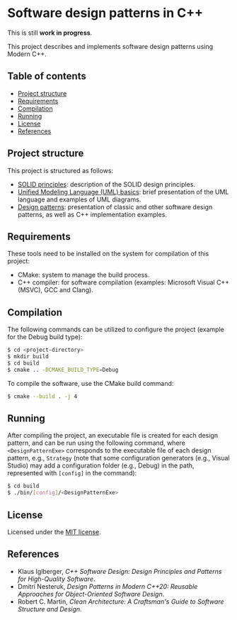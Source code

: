 # Software design patterns in C++

This is still **work in progress**.

This project describes and implements software design patterns using Modern C++.

## Table of contents

- [Project structure](#project-structure)
- [Requirements](#requirements)
- [Compilation](#compilation)
- [Running](#running)
- [License](#license)
- [References](#references)

## Project structure

This project is structured as follows:

- [SOLID principles](./solid): description of the SOLID design principles.
- [Unified Modeling Language (UML) basics](./uml): brief presentation of the UML language and examples of UML diagrams.
- [Design patterns](./designPatterns): presentation of classic and other software design patterns, as well as C++ implementation examples.

## Requirements

These tools need to be installed on the system for compilation of this project:

- CMake: system to manage the build process.
- C++ compiler: for software compilation (examples: Microsoft Visual C++ (MSVC), GCC and Clang).

## Compilation

The following commands can be utilized to configure the project (example for the Debug build type):

```sh
$ cd <project-directory>
$ mkdir build
$ cd build
$ cmake .. -DCMAKE_BUILD_TYPE=Debug
```

To compile the software, use the CMake build command:

```sh
$ cmake --build . -j 4
```

## Running

After compiling the project, an executable file is created for each design pattern, and can be run using the following command, where `<DesignPatternExe>` corresponds to the executable file of each design pattern, e.g., `Strategy` (note that some configuration generators (e.g., Visual Studio) may add a configuration folder (e.g., Debug) in the path, represented with `[config]` in the command):

```sh
$ cd build
$ ./bin/[config]/<DesignPatternExe>
```

## License

Licensed under the [MIT license](./LICENSE).

## References

- Klaus Iglberger, *C++ Software Design: Design Principles and Patterns for High-Quality Software*.
- Dmitri Nesteruk, *Design Patterns in Modern C++20: Reusable Approaches for Object-Oriented Software Design*.
- Robert C. Martin, *Clean Architecture: A Craftsman's Guide to Software Structure and Design*.
